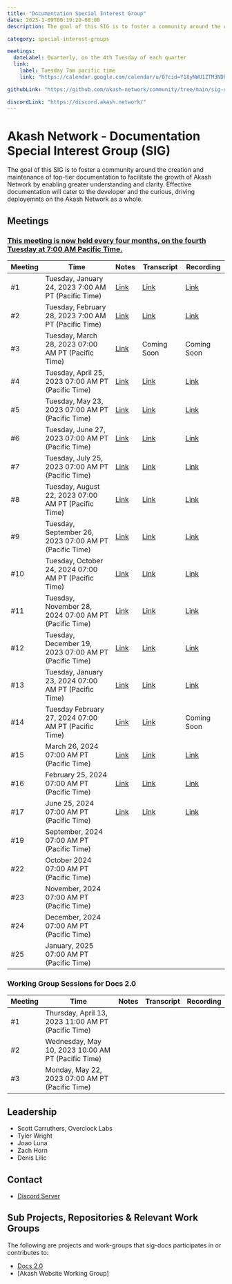 ```yaml
---
title: "Documentation Special Interest Group"
date: 2023-1-09T00:19:20-08:00
description: The goal of this SIG is to foster a community around the creation and maintenance of top-tier documentation to facilitate the growth of Akash Network.

category: special-interest-groups

meetings:
  dateLabel: Quarterly, on the 4th Tuesday of each quarter
  link:
    label: Tuesday 7am pacific time
    link: "https://calendar.google.com/calendar/u/0?cid=Y18yNWU1ZTM3NDhlNGM0YWI3YTU1ZjQxZmJjNWViZWJjYzBhMDNiNDBmYjAyODc4NWYxNDE1OWJmYWViZWExMmUyQGdyb3VwLmNhbGVuZGFyLmdvb2dsZS5jb20"

githubLink: "https://github.com/akash-network/community/tree/main/sig-documentation"

discordLink: "https://discord.akash.network/"
---
```


# Akash Network - Documentation Special Interest Group (SIG)

The goal of this SIG is to foster a community around the creation and maintenance of top-tier documentation to facilitate the growth of Akash Network by enabling greater understanding and clarity. Effective documentation will cater to the developer and the curious, driving deployemnts on the Akash Network as a whole.

## Meetings

### [This meeting is now held every four months, on the fourth Tuesday at 7:00 AM Pacific Time.](https://calendar.google.com/calendar/u/0?cid=Y18yNWU1ZTM3NDhlNGM0YWI3YTU1ZjQxZmJjNWViZWJjYzBhMDNiNDBmYjAyODc4NWYxNDE1OWJmYWViZWExMmUyQGdyb3VwLmNhbGVuZGFyLmdvb2dsZS5jb20)

| Meeting | Time                                                   | Notes                                                                                                     | Transcript                                                                                                           | Recording                                                                                                                    |
| ------- | ------------------------------------------------------ | --------------------------------------------------------------------------------------------------------- | -------------------------------------------------------------------------------------------------------------------- | ---------------------------------------------------------------------------------------------------------------------------- |
| #1      | Tuesday, January 24, 2023 7:00 AM PT (Pacific Time)    | [Link](https://github.com/akash-network/community/blob/main/sig-documentation/meetings/001-2023-01-24.md) | [Link](https://github.com/akash-network/community/blob/main/sig-documentation/meetings/001-2023-01-24.md#transcript) | [Link](https://rccf7mccev5vmvdmjyn2hnc5udhro25ayfh5f4oltnmg7dow2ddq.arweave.net/iIRfsEIle1ZUbE4bo7RdoM8Xa6DBT9Lxy5tYb43W0Mc) |
| #2      | Tuesday, February 28, 2023 7:00 AM PT (Pacific Time)   | [Link](https://github.com/akash-network/community/blob/main/sig-documentation/meetings/002-2023-02-28.md) | [Link](https://github.com/akash-network/community/blob/main/sig-documentation/meetings/002-2023-02-28.md#transcript) | [Link](https://e2qlbmcrhw44upxtvl43fmnk3wbph47snbug2rpxszhakms63kfq.arweave.net/JqCwsFE9uco-86r5srGq3YLz8_JoaG1F95ZOBTJe2os) |
| #3      | Tuesday, March 28, 2023 07:00 AM PT (Pacific Time)     | [Link](https://github.com/akash-network/community/blob/main/sig-documentation/meetings/003-2023-03-28.md) | Coming Soon                                                                                                          | Coming Soon                                                                                                                  |
| #4      | Tuesday, April 25, 2023 07:00 AM PT (Pacific Time)     | [Link](https://github.com/akash-network/community/blob/main/sig-documentation/meetings/004-2023-04-25.md) | [Link](https://github.com/akash-network/community/blob/main/sig-documentation/meetings/004-2023-04-25.md#transcript) | [Link](https://uufzzfzfy24kacwhpw5bcqsivzc3vul7awuzk7hn6y4a2gnbrola.arweave.net/pQuclyXGuKAKx326EUJIrkW60X8FqZV87fY4DRmhi5Y) |
| #5      | Tuesday, May 23, 2023 07:00 AM PT (Pacific Time)       | [Link](https://github.com/akash-network/community/blob/main/sig-documentation/meetings/005-2023-05-23.md) | [Link](https://github.com/akash-network/community/blob/main/sig-documentation/meetings/005-2023-05-23.md#transcript) | [Link](https://3eizdnutji7gcakmeauroj32meamgg2kkofnsbkg52sgv4dzj2xa.arweave.net/2RGRtpNKPmEBTCApFyd6YQDDG0pTitkFRu6kavB5Tq4) |
| #6      | Tuesday, June 27, 2023 07:00 AM PT (Pacific Time)      | [Link](https://github.com/akash-network/community/blob/main/sig-documentation/meetings/006-2023-06-27.md) | [Link](https://github.com/akash-network/community/blob/main/sig-documentation/meetings/006-2023-06-27.md#transcript) | [Link](https://jqtbpq377livrj4hbk4pw4vv2djrt3gmqxgs5zjwl7djg3lq4f5a.arweave.net/TCYXw3_60Vinhwq4-3K10NMZ7MyFzS7lNl_Gk21w4Xo) |
| #7      | Tuesday, July 25, 2023 07:00 AM PT (Pacific Time)      | [Link](https://github.com/akash-network/community/blob/main/sig-documentation/meetings/007-2023-07-25.md) | [Link](https://github.com/akash-network/community/blob/main/sig-documentation/meetings/007-2023-07-25.md#transcript) | [Link](https://vxe3skefb3gv6igjgmwqlzhkfhsvltmzf4cufajqw6yuzh46wana.arweave.net/rcm5KIUOzV8gyTMtBeTqKeVVzZkvBUKBMLexTJ-esBo) |
| #8      | Tuesday, August 22, 2023 07:00 AM PT (Pacific Time)    | [Link](https://github.com/akash-network/community/blob/main/sig-documentation/meetings/008-2023-08-22.md) | [Link](https://github.com/akash-network/community/blob/main/sig-documentation/meetings/008-2023-08-22.md#transcript) | [Link](https://53oqqojl3emoys343dhzcfp5hsfmcs2q4r4kiah4wn3wj77pbyta.arweave.net/7t0IOSvZGOxLfNjPkRX9PIrBS1DkeKQA_LN3ZP_vDiY) |
| #9      | Tuesday, September 26, 2023 07:00 AM PT (Pacific Time) | [Link](https://github.com/akash-network/community/blob/main/sig-documentation/meetings/008-2023-09-26.md) | [Link](https://github.com/akash-network/community/blob/main/sig-documentation/meetings/008-2023-09-26.md#transcript) | [Link](https://dknymsd25d4wo4gbxp6435niarkm3ugz7f6onipsi7r7aoghn72q.arweave.net/GpuGSHro-Wdwwbv9zfWoBFTN0Nn5fOah8kfj8DjHb_U) |
| #10     | Tuesday, October 24, 2024 07:00 AM PT (Pacific Time)   | [Link](https://github.com/akash-network/community/blob/main/sig-documentation/meetings/010-2023-10-24.md) | [Link](https://github.com/akash-network/community/blob/main/sig-documentation/meetings/010-2023-10-24.md#transcript) | [Link](https://j7umqwzmkiglhuckkezav7c2rbh4cirv4d2nrjophespxwsjqtxa.arweave.net/T-jIWyxSDLPQSlEyCvxaiE_BIjXg9Nilzzkk-9pJhO4) |
| #11     | Tuesday, November 28, 2024 07:00 AM PT (Pacific Time)  | [Link](https://github.com/akash-network/community/blob/main/sig-documentation/meetings/011-2023-11-28.md) | [Link](https://github.com/akash-network/community/blob/main/sig-documentation/meetings/011-2023-11-28.md#transcript) | [Link](https://na7gjhjowrrxc37tzk76rixczxf4st6b3rjpfjrzktiln7yxuckq.arweave.net/aD5knS60Y3Fv88q_6KLizcvJT8HcUvKmOVTQtv8XoJU) |
| #12     | Tuesday, December 19, 2023 07:00 AM PT (Pacific Time)  | [Link](https://github.com/akash-network/community/blob/main/sig-documentation/meetings/012-2023-12-19.md) | [Link](https://github.com/akash-network/community/blob/main/sig-documentation/meetings/012-2023-12-19.md#transcript) | [Link](https://w3evlgbcqz4g4b4kicipe3gxrblirj4f2czs3eutaibrqrp7xtva.arweave.net/tslVmCKGeG4HikCQ8mzXiFaIp4XQsy2SkwIDGEX_vOo) |
| #13     | Tuesday, January 23, 2024 07:00 AM PT (Pacific Time)   | [Link](https://github.com/akash-network/community/blob/main/sig-documentation/meetings/013-2024-01-23.md) | [Link](https://github.com/akash-network/community/blob/main/sig-documentation/meetings/013-2024-01-23.md#transcript) | [Link](https://ggtsa72sjsvu3yph245qmj6zvpy7uyys7jerkj72heitmyoiv2na.arweave.net/Macgf1JMq03h59c7BifZq_H6YxL6SRUn-jkRNmHIrpo) |
| #14     | Tuesday February 27, 2024 07:00 AM PT (Pacific Time)   | [Link](https://github.com/akash-network/community/blob/main/sig-documentation/meetings/014-2024-02-27.md) | [Link](https://github.com/akash-network/community/blob/main/sig-documentation/meetings/014-2024-02-27.md#transcript) | Coming Soon                                                                                                                  |
| #15     | March 26, 2024 07:00 AM PT (Pacific Time)              | [Link](https://github.com/akash-network/community/blob/main/sig-documentation/meetings/015-2024-03-26.md) | [Link](https://github.com/akash-network/community/blob/main/sig-documentation/meetings/015-2024-03-26.md#transcript) | [Link](https://7lvvy6qbe6wq3tzg3zl2vbxvamshk5ibb3bi32m6fbt5vwdlonpa.arweave.net/-utcegEnrQ3PJt5Xqob1AyR1dQEOwo3pnihn2thrc14) |
| #16     | February 25, 2024 07:00 AM PT (Pacific Time)           | [Link](https://github.com/akash-network/community/blob/main/sig-documentation/meetings/016-2025-02-25.md) | [Link](https://github.com/akash-network/community/blob/main/sig-documentation/meetings/016-2025-02-25.md#transcript) | [Link](https://bmjxysohixyuklj34nn4bkg6hklzkkkw7k4rgy6zqzfk3cfwka4q.arweave.net/CxN8ScdF8UUtO-NbwKjeOpeVKVb6uRNj2YZKrYi2UDk) |
| #17    | June 25, 2024 07:00 AM PT (Pacific Time)  | [Link](https://github.com/akash-network/community/blob/main/sig-documentation/meetings/017-2025-06-25.md) | [Link](https://github.com/akash-network/community/blob/main/sig-documentation/meetings/017-2025-06-25.md#transcript)|[Link](https://q3m6usjreyhtwnhxjx3kuzsjrqnoekf7vuznjv5v4zkps4nnw64q.arweave.net/htnqSTEmDzs09032qmZJjBriKL-tMtTXteZU-XGtt7k)
| #19     | September, 2024 07:00 AM PT (Pacific Time)             |                                                                                                           |                                                                                                                      |
| #22     | October 2024 07:00 AM PT (Pacific Time)                |                                                                                                           |                                                                                                                      |
| #23     | November, 2024 07:00 AM PT (Pacific Time)              |                                                                                                           |                                                                                                                      |
| #24     | December, 2024 07:00 AM PT (Pacific Time)              |                                                                                                           |                                                                                                                      |
| #25     | January, 2025 07:00 AM PT (Pacific Time)               |                                                                                                           |                                                                                                                      |

### Working Group Sessions for Docs 2.0

| Meeting | Time                                                | Notes | Transcript | Recording |
| ------- | --------------------------------------------------- | ----- | ---------- | --------- |
| #1      | Thursday, April 13, 2023 11:00 AM PT (Pacific Time) |       |            |
| #2      | Wednesday, May 10, 2023 10:00 AM PT (Pacific Time)  |       |            |
| #3      | Monday, May 22, 2023 07:00 AM PT (Pacific Time)     |       |            |

## Leadership

- Scott Carruthers, Overclock Labs
- Tyler Wright
- Joao Luna
- Zach Horn
- Denis Lilic

## Contact

- [Discord Server](https://discord.com/channels/747885925232672829/1062752266991456278/1065672265863286795)

## Sub Projects, Repositories & Relevant Work Groups

The following are projects and work-groups that sig-docs participates in or contributes to:

- [Docs 2.0](https://github.com/akash-network/community/blob/main/sig-documentation/documentation-structure.md)
- [Akash Website Working Group]
